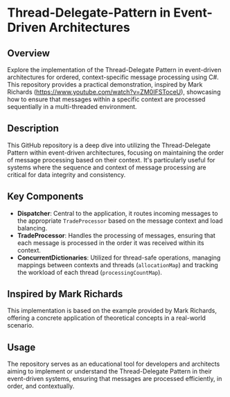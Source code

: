 # Thread-Delegate-Pattern in Event-Driven Architectures

## Overview
Explore the implementation of the Thread-Delegate Pattern in event-driven architectures for ordered, context-specific message processing using C#. This repository provides a practical demonstration, 
inspired by Mark Richards (https://www.youtube.com/watch?v=ZM0IFSToceU), showcasing how to ensure that messages within a specific context are processed sequentially in a multi-threaded environment.

## Description
This GitHub repository is a deep dive into utilizing the Thread-Delegate Pattern within event-driven architectures, focusing on maintaining the order of message processing based on their context. It's particularly useful for systems where the sequence and context of message processing are critical for data integrity and consistency.

## Key Components
- **Dispatcher**: Central to the application, it routes incoming messages to the appropriate `TradeProcessor` based on the message context and load balancing.
- **TradeProcessor**: Handles the processing of messages, ensuring that each message is processed in the order it was received within its context.
- **ConcurrentDictionaries**: Utilized for thread-safe operations, managing mappings between contexts and threads (`allocationMap`) and tracking the workload of each thread (`processingCountMap`).

## Inspired by Mark Richards
This implementation is based on the example provided by Mark Richards, offering a concrete application of theoretical concepts in a real-world scenario.

## Usage
The repository serves as an educational tool for developers and architects aiming to implement or understand the Thread-Delegate Pattern in their event-driven systems, ensuring that messages are processed efficiently, in order, and contextually.

